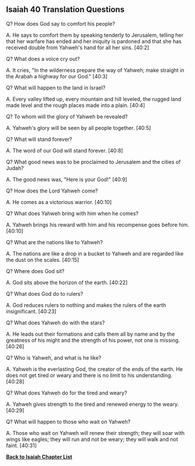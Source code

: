 ## Isaiah 40 Translation Questions ##

Q? How does God say to comfort his people?

A. He says to comfort them by speaking tenderly to Jerusalem, telling her that her warfare has ended and her iniquity is pardoned and that she has received double from Yahweh's hand for all her sins. [40:2]

Q? What does a voice cry out?

A. It cries, "In the wilderness prepare the way of Yahweh; make straight in the Arabah a highway for our God." [40:3]

Q? What will happen to the land in Israel?

A. Every valley lifted up, every mountain and hill leveled, the rugged land made level and the rough places made into a plain. [40:4]

Q? To whom will the glory of Yahweh be revealed?

A. Yahweh's glory will be seen by all people together. [40:5]

Q? What will stand forever?

A. The word of our God will stand forever. [40:8]

Q? What good news was to be proclaimed to Jerusalem and the cities of Judah?

A. The good news was, "Here is your God!" [40:9]

Q? How does the Lord Yahweh come?

A. He comes as a victorious warrior. [40:10]

Q? What does Yahweh bring with him when he comes?

A. Yahweh brings his reward with him and his recompense goes before him. [40:10]

Q? What are the nations like to Yahweh?

A. The nations are like a drop in a bucket to Yahweh and are regarded like the dust on the scales. [40:15]

Q? Where does God sit?

A. God sits above the horizon of the earth. [40:22]

Q? What does God do to rulers?

A. God reduces rulers to nothing and makes the rulers of the earth insignificant. [40:23]

Q? What does Yahweh do with the stars?

A. He leads out their formations and calls them all by name and by the greatness of his might and the strength of his power, not one is missing. [40:26]

Q? Who is Yahweh, and what is he like?

A. Yahweh is the everlasting God, the creator of the ends of the earth. He does not get tired or weary and there is no limit to his understanding. [40:28]

Q? What does Yahweh do for the tired and weary?

A. Yahweh gives strength to the tired and renewed energy to the weary. [40:29]

Q? What will happen to those who wait on Yahweh?

A. Those who wait on Yahweh will renew their strength; they will soar with wings like eagles; they will run and not be weary; they will walk and not faint. [40:31]

__[Back to Isaiah Chapter List](./)__

